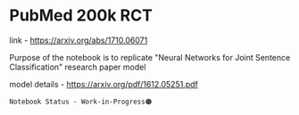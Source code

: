 # PubMed 200k RCT
link - https://arxiv.org/abs/1710.06071

Purpose of the notebook is to replicate "Neural Networks for Joint Sentence Classification" research paper model

model details - https://arxiv.org/pdf/1612.05251.pdf

`Notebook Status - Work-in-Progress🟠`
